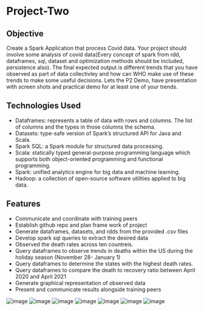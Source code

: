 # Project-Two

## Objective

Create a Spark Application that process Covid data. Your project  should involve some analysis of covid data(Every concept of spark from rdd, dataframes, sql, dataset and optimization methods should be included, persistence also).  The final expected output is different trends that you have observed as part of data collectivley and how can WHO make use of these trends to make some useful decisions.  Lets the P2 Demo, have presentation with screen shots and practical demo for at least one of your trends.

## Technologies Used

* Dataframes: represents a table of data with rows and columns. The list of columns and the types in those columns the schema. 
* Datasets: type-safe version of Spark’s structured API for Java and Scala. 
* Spark SQL: a Spark module for structured data processing.
* Scala:  statically typed general-purpose programming language which supports both object-oriented programming and functional programming. 
* Spark: unified analytics engine for big data and machine learning. 
* Hadoop: a collection of open-source software utilities applied to big data.

    
## Features 
* Communicate and coordinate with training peers
* Establish github repo and plan frame work of project
* Generate dataframes, datasets, and rdds from the provided .csv files
* Develop spark sql queries to extract the desired data
* Observed the death rates across ten countreis.
* Query dataframes to observe trends in deaths within the US during the holiday season (November 28- January 1)
* Query dataframes to determine the states with the highest death rates.
* Query dataframes to compare the death to recovery ratio between April 2020 and April 2021
* Generate graphical representation of observed data
*  Present and communicate results alongside training peers

![image](https://user-images.githubusercontent.com/82099912/120340748-e9ac7b00-c2bb-11eb-8301-3cf325c6e36b.png)
![image](https://user-images.githubusercontent.com/82099912/120340818-f3ce7980-c2bb-11eb-8fd9-0ab2fafecf86.png)
![image](https://user-images.githubusercontent.com/82099912/120340889-047eef80-c2bc-11eb-8138-771ae0fd7ddb.png)
![image](https://user-images.githubusercontent.com/82099912/120340927-0f398480-c2bc-11eb-9536-d2ba0bf39f14.png)
![image](https://user-images.githubusercontent.com/82099912/120340963-16f92900-c2bc-11eb-86ad-67d0bda9b9f2.png)
![image](https://user-images.githubusercontent.com/82099912/120341015-224c5480-c2bc-11eb-9279-0fc34a1d43fc.png)
![image](https://user-images.githubusercontent.com/82099912/120341085-33956100-c2bc-11eb-918c-2dbf06ddbf8c.png)


